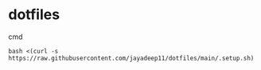 # dotfiles

cmd
```
bash <(curl -s https://raw.githubusercontent.com/jayadeep11/dotfiles/main/.setup.sh)
```
